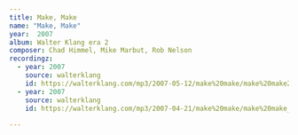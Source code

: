 ```yaml
---
title: Make, Make
name: "Make, Make"
year:  2007
album: Walter Klang era 2
composer: Chad Himmel, Mike Marbut, Rob Nelson
recordingz:
  - year: 2007
    source: walterklang
    id: https://walterklang.com/mp3/2007-05-12/make%20make/make%20make2_final.mp3
  - year: 2007
    source: walterklang
    id: https://walterklang.com/mp3/2007-04-21/make%20make/make%20make_vocals.mp3
 
---
```


